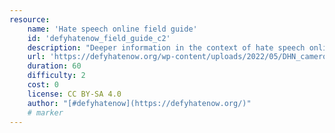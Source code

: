 ```yaml
---
resource:
    name: 'Hate speech online field guide'
    id: 'defyhatenow_field_guide_c2'
    description: "Deeper information in the context of hate speech online."
    url: 'https://defyhatenow.org/wp-content/uploads/2022/05/DHN_cameroon_field_guide_EN_2021-chapter2.pdf'
    duration: 60
    difficulty: 2
    cost: 0 
    license: CC BY-SA 4.0
    author: "[#defyhatenow](https://defyhatenow.org/)"
    # marker
---
```

